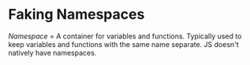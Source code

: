 # Faking Namespaces

*Namespace* = A container for variables and functions. Typically used to keep variables and functions with the same name separate. JS doesn't natively have namespaces.
